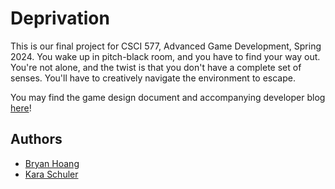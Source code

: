 # Deprivation

This is our final project for CSCI 577, Advanced Game Development, Spring 2024. You wake up in pitch-black room, and you have to find your way out. You're not alone, and the twist is that you don't have a complete set of senses. You'll have to creatively navigate the environment to escape.

You may find the game design document and accompanying developer blog 
[here](https://bnhoang2k.github.io/HorrorGame/)!

## Authors

- [Bryan Hoang](mailto:bryanhoang@mines.edu)
- [Kara Schuler](mailto:kschuler@mines.edu)

